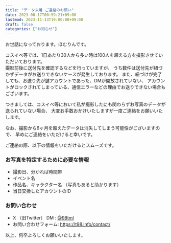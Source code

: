 ```yaml
---
title: "データ未着 ご連絡のお願い"
date: 2023-08-17T00:59:21+09:00
lastmod: 2023-11-13T19:00:00+09:00
draft: false
categories: ["お知らせ"]
---
```


お世話になっております。ほむりんです。

コスイベ等では、1日あたり30人から多い時は100人を超える方を撮影させていただいております。  
撮影前後に送付先を確認するなどを行っていますが、
うち数件は送付先が紐づかずデータがお送りできないケースが発生しております。
また、紐づけが完了しても、お送り先が鍵アカウントであった、DMが開放されていない、
アカウントがロックされてしまっている、通信エラーなどの理由でお送りできない場合もございます。

つきましては、コスイベ等において私が撮影したにも関わらずお写真のデータが送られていない場合、
大変お手数おかけいたしますが一度ご連絡をお願いいたします。

なお、撮影から6ヶ月を超えたデータは消失してしまう可能性がございますので、
早めにご連絡をいただけると幸いです。

ご連絡の際、以下の情報をいただけるとスムーズです。

### お写真を特定するために必要な情報

- 撮影日、分かれば時間帯
- イベント名
- 作品名、キャラクター名
（写真もあると助かります）
- 当日交換したアカウントのID

### お問い合わせ

- X （旧Twitter） DM : [@98tml](https://x.com/98tml)
- お問い合わせフォーム: https://t98.info/contact/

以上、何卒よろしくお願いいたします。